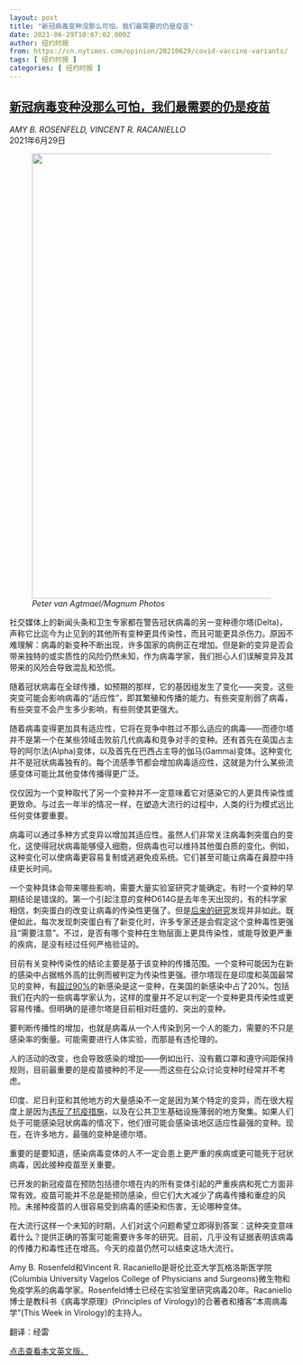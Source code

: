 ```yaml
---
layout: post
title: "新冠病毒变种没那么可怕，我们最需要的仍是疫苗"
date: 2021-06-29T10:07:02.000Z
author: 纽约时报
from: https://cn.nytimes.com/opinion/20210629/covid-vaccine-variants/
tags: [ 纽约时报 ]
categories: [ 纽约时报 ]
---
```

<!--1624961222000-->
[新冠病毒变种没那么可怕，我们最需要的仍是疫苗](https://cn.nytimes.com/opinion/20210629/covid-vaccine-variants/)
------

<div>
<address>AMY B. ROSENFELD, VINCENT R. RACANIELLO</address><time pudate="2021-06-29 06:02:37" datetime="2021-06-29 06:02:37">2021年6月29日</time><figure class="article-span-photo"><img src="https://images.weserv.nl/?url=static01.nyt.com/images/2021/06/28/opinion/28RosenfeldRacaniello-lead-inyt/27RosenfeldRacaniello-lead-master1050.jpg" width="1050" height="788"><figcaption> <cite>Peter van Agtmael/Magnum Photos</cite></figcaption></figure><section class="article-body"><p>社交媒体上的新闻头条和卫生专家都在警告冠状病毒的另一变种德尔塔(Delta)，声称它比迄今为止见到的其他所有变种更具传染性，而且可能更具杀伤力。原因不难理解：病毒的新变种不断出现，许多国家的病例正在增加。但是新的变异是否会带来独特的或实质性的风险仍然未知，作为病毒学家，我们担心人们误解变异及其带来的风险会导致混乱和恐慌。</p><p>随着冠状病毒在全球传播，如预期的那样，它的基因组发生了变化——突变。这些突变可能会影响病毒的“适应性”，即其繁殖和传播的能力。有些突变削弱了病毒，有些突变不会产生多少影响，有些则使其更强大。</p><p>随着病毒变得更加具有适应性，它将在竞争中胜过不那么适应的病毒——而德尔塔并不是第一个在某些领域击败前几代病毒和竞争对手的变种。还有首先在英国占主导的阿尔法(Alpha)变体，以及首先在巴西占主导的伽马(Gamma)变体。这种变化并不是冠状病毒独有的。每个流感季节都会增加病毒适应性，这就是为什么某些流感变体可能比其他变体传播得更广泛。</p><p>仅仅因为一个变种取代了另一个变种并不一定意味着它对感染它的人更具传染性或更致命。与过去一年半的情况一样，在塑造大流行的过程中，人类的行为模式远比任何变体要重要。</p><p>病毒可以通过多种方式变异以增加其适应性。虽然人们非常关注病毒刺突蛋白的变化，这使得冠状病毒能够侵入细胞，但病毒也可以维持其他蛋白质的变化。例如，这种变化可以使病毒更容易复制或逃避免疫系统。它们甚至可能让病毒在鼻腔中持续更长时间。</p><p>一个变种具体会带来哪些影响，需要大量实验室研究才能确定。有时一个变种的早期结论是错误的。第一个引起注意的变种D614G是去年冬天出现的，有的科学家相信，刺突蛋白的改变让病毒的传染性更强了。但是<a rel="noopener noreferrer" target="_blank" href="https://stm.sciencemag.org/content/13/595/eabf0202">后来的</a><a rel="noopener noreferrer" target="_blank" href="https://www.sciencedirect.com/science/article/pii/S0092867420315373?via%3Dihub">研究</a>发现并非如此。既便如此，每次发现刺突蛋白有了新变化时，许多专家还是会假定这个变种毒性更强且“需要注意”。不过，是否有哪个变种在生物层面上更具传染性，或能导致更严重的疾病，是没有经过任何严格验证的。</p><p>目前有关变种传染性的结论主要是基于该变种的传播范围。一个变种可能因为在新的感染中占据格外高的比例而被判定为传染性更强。德尔塔现在是印度和英国最常见的变种，有<a href="https://www.nytimes.com/2021/06/22/health/delta-variant-covid.html">超过90%</a>的新感染是这一变种，在美国的新感染中占了20%。包括我们在内的一些病毒学家认为，这样的度量并不足以判定一个变种更具传染性或更容易传播。但明确的是德尔塔是目前相对旺盛的、突出的变种。</p><p>要判断传播性的增加，也就是病毒从一个人传染到另一个人的能力，需要的不只是感染率的衡量。可能需要进行人体实验，而那是有违伦理的。</p><p>人的活动的改变，也会导致感染的增加——例如出行、没有戴口罩和遵守间距保持规则，目前最重要的是疫苗接种的不足——而这些在公众讨论变种时经常并不考虑。</p><p>印度、尼日利亚和其他地方的大量感染不一定是因为某个特定的变异，而在很大程度上是因为<a href="https://www.nytimes.com/2021/06/23/opinion/modi-covid-kunal-kamra-india.html">违反了抗疫措施</a>，以及在公共卫生基础设施薄弱的地方聚集。如果人们处于可能感染冠状病毒的情况下，他们很可能会感染该地区适应性最强的变种。现在，在许多地方，最强的变种是德尔塔。</p><p>重要的是要知道，感染病毒变体的人不一定会患上更严重的疾病或更可能死于冠状病毒，因此接种疫苗至关重要。</p><p>已开发的新冠疫苗在预防包括德尔塔在内的所有变体引起的严重疾病和死亡方面非常有效。疫苗可能并不总是能预防感染，但它们大大减少了病毒传播和重症的风险。未接种疫苗的人很容易受到病毒的感染和伤害，无论哪种变体。</p><p>在大流行这样一个未知的时期，人们对这个问题希望立即得到答案：这种突变意味着什么？提供正确的答案可能需要许多年的研究。目前，几乎没有证据表明该病毒的传播力和毒性还在增高。今天的疫苗仍然可以结束这场大流行。</p></section><footer class="author-info"><p>Amy B. Rosenfeld和Vincent R. Racaniello是哥伦比亚大学瓦格洛斯医学院(Columbia University Vagelos College of Physicians and Surgeons)微生物和免疫学系的病毒学家。Rosenfeld博士已经在实验室里研究病毒20年。Racaniello博士是教科书《病毒学原理》(Principles of Virology)的合著者和播客“本周病毒学”(This Week in Virology)的主持人。</p><p>翻译：经雷</p><p><a rel="nofollow" target="_blank" href="http://www.nytimes.com/2021/06/27/opinion/covid-vaccine-variants.html">点击查看本文英文版。</a></p></footer>
</div>
